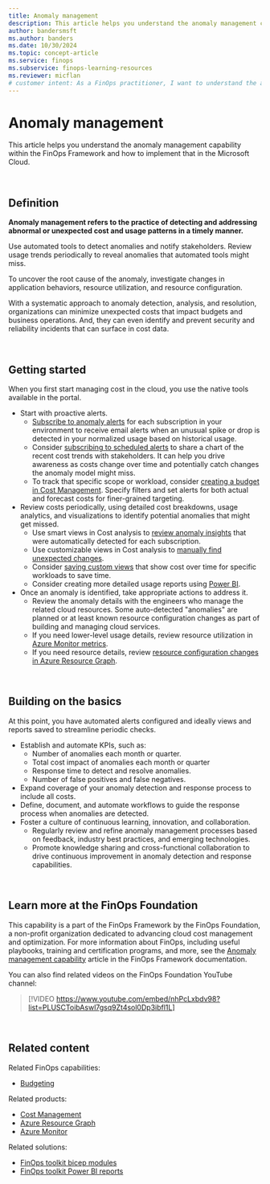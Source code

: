```yaml
---
title: Anomaly management
description: This article helps you understand the anomaly management capability within the FinOps Framework and how to implement that in the Microsoft Cloud.
author: bandersmsft
ms.author: banders
ms.date: 10/30/2024
ms.topic: concept-article
ms.service: finops
ms.subservice: finops-learning-resources
ms.reviewer: micflan
# customer intent: As a FinOps practitioner, I want to understand the anomaly management capability so that I can implement it in the Microsoft Cloud.
---
```



<!-- markdownlint-disable-next-line MD025 -->
# Anomaly management

This article helps you understand the anomaly management capability within the FinOps Framework and how to implement that in the Microsoft Cloud.

<br>

## Definition

**Anomaly management refers to the practice of detecting and addressing abnormal or unexpected cost and usage patterns in a timely manner.**

Use automated tools to detect anomalies and notify stakeholders. Review usage trends periodically to reveal anomalies that automated tools might miss.

To uncover the root cause of the anomaly, investigate changes in application behaviors, resource utilization, and resource configuration.

With a systematic approach to anomaly detection, analysis, and resolution, organizations can minimize unexpected costs that impact budgets and business operations. And, they can even identify and prevent security and reliability incidents that can surface in cost data.

<br>

## Getting started

When you first start managing cost in the cloud, you use the native tools available in the portal.

- Start with proactive alerts.
  - [Subscribe to anomaly alerts](/azure/cost-management-billing/understand/analyze-unexpected-charges#create-an-anomaly-alert) for each subscription in your environment to receive email alerts when an unusual spike or drop is detected in your normalized usage based on historical usage.
  - Consider [subscribing to scheduled alerts](/azure/cost-management-billing/costs/save-share-views#subscribe-to-scheduled-alerts) to share a chart of the recent cost trends with stakeholders. It can help you drive awareness as costs change over time and potentially catch changes the anomaly model might miss.
  - To track that specific scope or workload, consider [creating a budget in Cost Management](/azure/cost-management-billing/costs/tutorial-acm-create-budgets). Specify filters and set alerts for both actual and forecast costs for finer-grained targeting.
- Review costs periodically, using detailed cost breakdowns, usage analytics, and visualizations to identify potential anomalies that might get missed.
  - Use smart views in Cost analysis to [review anomaly insights](/azure/cost-management-billing/understand/analyze-unexpected-charges#identify-cost-anomalies) that were automatically detected for each subscription.
  - Use customizable views in Cost analysis to [manually find unexpected changes](/azure/cost-management-billing/understand/analyze-unexpected-charges#manually-find-unexpected-cost-changes).
  - Consider [saving custom views](/azure/cost-management-billing/costs/save-share-views) that show cost over time for specific workloads to save time.
  - Consider creating more detailed usage reports using [Power BI](../../toolkit/power-bi/reports.md).
- Once an anomaly is identified, take appropriate actions to address it.
  - Review the anomaly details with the engineers who manage the related cloud resources. Some auto-detected "anomalies" are planned or at least known resource configuration changes as part of building and managing cloud services.
  - If you need lower-level usage details, review resource utilization in [Azure Monitor metrics](/azure/azure-monitor/essentials/metrics-getting-started).
  - If you need resource details, review [resource configuration changes in Azure Resource Graph](/azure/governance/resource-graph/how-to/get-resource-changes).

<br>

## Building on the basics

At this point, you have automated alerts configured and ideally views and reports saved to streamline periodic checks.

- Establish and automate KPIs, such as:
  - Number of anomalies each month or quarter.
  - Total cost impact of anomalies each month or quarter
  - Response time to detect and resolve anomalies.
  - Number of false positives and false negatives.
- Expand coverage of your anomaly detection and response process to include all costs.
- Define, document, and automate workflows to guide the response process when anomalies are detected.
- Foster a culture of continuous learning, innovation, and collaboration.
  - Regularly review and refine anomaly management processes based on feedback, industry best practices, and emerging technologies.
  - Promote knowledge sharing and cross-functional collaboration to drive continuous improvement in anomaly detection and response capabilities.

<br>

## Learn more at the FinOps Foundation

This capability is a part of the FinOps Framework by the FinOps Foundation, a non-profit organization dedicated to advancing cloud cost management and optimization. For more information about FinOps, including useful playbooks, training and certification programs, and more, see the [Anomaly management capability](https://www.finops.org/framework/capabilities/anomaly-management) article in the FinOps Framework documentation.

You can also find related videos on the FinOps Foundation YouTube channel:

> [!VIDEO https://www.youtube.com/embed/nhPcLxbdv98?list=PLUSCToibAswl7gsq9Zt4sol0Dp3ibfl1L]

<br>

## Related content

Related FinOps capabilities:

- [Budgeting](../quantify/budgeting.md)

Related products:

- [Cost Management](/azure/cost-management-billing/costs/)
- [Azure Resource Graph](/azure/governance/resource-graph/)
- [Azure Monitor](/azure/azure-monitor/)

Related solutions:

- [FinOps toolkit bicep modules](../../toolkit/bicep-registry/modules.md)
- [FinOps toolkit Power BI reports](../../toolkit/power-bi/reports.md)

<br>
